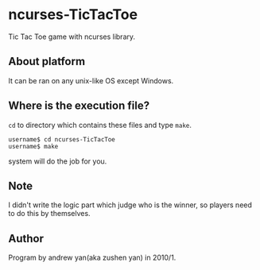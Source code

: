 # ncurses-TicTacToe
Tic Tac Toe game with ncurses library.

## About platform
It can be ran on any unix-like OS except Windows.

## Where is the execution file?
`cd` to directory which contains these files and type `make`.

    username$ cd ncurses-TicTacToe
    username$ make

system will do the job for you.

## Note
I didn't write the logic part which judge who is the winner, so players need to do this by themselves.

## Author
Program by andrew yan(aka zushen yan) in 2010/1.
